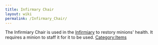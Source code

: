 ```yaml
---
title: Infirmary Chair
layout: wiki
permalink: /Infirmary_Chair/
---
```


The Infirmiary Chair is used in the [Infirmiary](/Infirmiary "wikilink")
to restory minions' health. It requires a minion to staff it for it to
be used. [Category:Items](/Category:Items "wikilink")